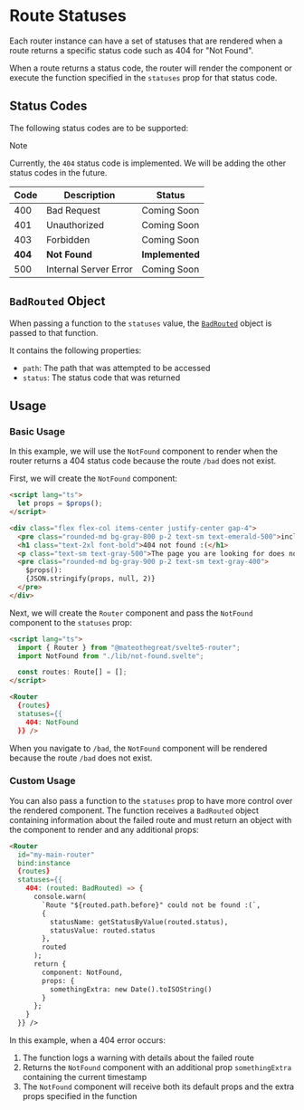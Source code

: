 # Route Statuses

Each router instance can have a set of statuses that are rendered when a route
returns a specific status code such as 404 for "Not Found".

When a route returns a status code, the router will render the component or execute the function
specified in the `statuses` prop for that status code.

## Status Codes

The following status codes are to be supported:

> [!NOTE]
> Currently, the `404` status code is implemented. We will be adding the
> other status codes in the future.

| Code    | Description           | Status          |
| ------- | --------------------- | --------------- |
| 400     | Bad Request           | Coming Soon     |
| 401     | Unauthorized          | Coming Soon     |
| 403     | Forbidden             | Coming Soon     |
| __404__ | __Not Found__         | __Implemented__ |
| 500     | Internal Server Error | Coming Soon     |

## `BadRouted` Object

When passing a function to the `statuses` value, the [`BadRouted`](../src/lib/routed.ts) object is passed to that function.

It contains the following properties:

- `path`: The path that was attempted to be accessed
- `status`: The status code that was returned

## Usage

### Basic Usage

In this example, we will use the `NotFound` component to render when the router
returns a 404 status code because the route `/bad` does not exist.

First, we will create the `NotFound` component:

```html
<script lang="ts">
  let props = $props();
</script>

<div class="flex flex-col items-center justify-center gap-4">
  <pre class="rounded-md bg-gray-800 p-2 text-sm text-emerald-500">included from "not-found.svelte":</pre>
  <h1 class="text-2xl font-bold">404 not found :(</h1>
  <p class="text-sm text-gray-500">The page you are looking for does not exist.</p>
  <pre class="rounded-md bg-gray-900 p-2 text-sm text-gray-400">
    $props():
    {JSON.stringify(props, null, 2)}
  </pre>
</div>
```

Next, we will create the `Router` component and pass the `NotFound` component
to the `statuses` prop:

```html
<script lang="ts">
  import { Router } from "@mateothegreat/svelte5-router";
  import NotFound from "./lib/not-found.svelte";

  const routes: Route[] = [];
</script>

<Router
  {routes}
  statuses={{
    404: NotFound
  }} />
```

When you navigate to `/bad`, the `NotFound` component will be rendered because
the route `/bad` does not exist.

### Custom Usage

You can also pass a function to the `statuses` prop to have more control over the rendered component. The function receives a `BadRouted` object containing information about the failed route and must return an object with the component to render and any additional props:

```html
<Router
  id="my-main-router"
  bind:instance
  {routes}
  statuses={{
    404: (routed: BadRouted) => {
      console.warn(
        `Route "${routed.path.before}" could not be found :(`,
        {
          statusName: getStatusByValue(routed.status),
          statusValue: routed.status
        },
        routed
      );
      return {
        component: NotFound,
        props: {
          somethingExtra: new Date().toISOString()
        }
      };
    }
  }} />
```

In this example, when a 404 error occurs:

1. The function logs a warning with details about the failed route
2. Returns the `NotFound` component with an additional prop `somethingExtra` containing the current timestamp
3. The `NotFound` component will receive both its default props and the extra props specified in the function
